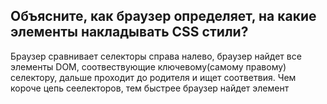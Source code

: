 ## Объясните, как браузер определяет, на какие элементы накладывать CSS стили?

Браузер сравнивает селекторы справа налево, браузер найдет все элементы DOM, соотвествующие ключевому(самому правому) селектору, дальше проходит до родителя и ищет соответвия. Чем короче цепь сеелекторов, тем быстрее браузер найдет элемент